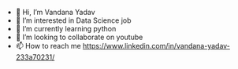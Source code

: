 - 👋 Hi, I’m Vandana Yadav
- 👀 I’m interested in Data Science job
- 🌱 I’m currently learning python
- 💞️ I’m looking to collaborate on youtube
- 📫 How to reach me https://www.linkedin.com/in/vandana-yadav-233a70231/

<!---
vandana8928/vandana8928 is a ✨ special ✨ repository because its `README.md` (this file) appears on your GitHub profile.
You can click the Preview link to take a look at your changes.
--->
